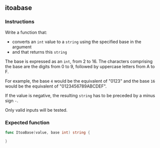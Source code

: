 ## itoabase

### Instructions

Write a function that:

- converts an `int` value to a `string` using the specified base in the argument
- and that returns this `string`

The base is expressed as an `int`, from 2 to 16. The characters comprising
the base are the digits from 0 to 9, followed by uppercase letters from A to F.

For example, the base `4` would be the equivalent of "0123" and the base `16` would be the equivalent of "0123456789ABCDEF".

If the value is negative, the resulting `string` has to be preceded by a
minus sign `-`.

Only valid inputs will be tested.

### Expected function

```go
func ItoaBase(value, base int) string {

}
```